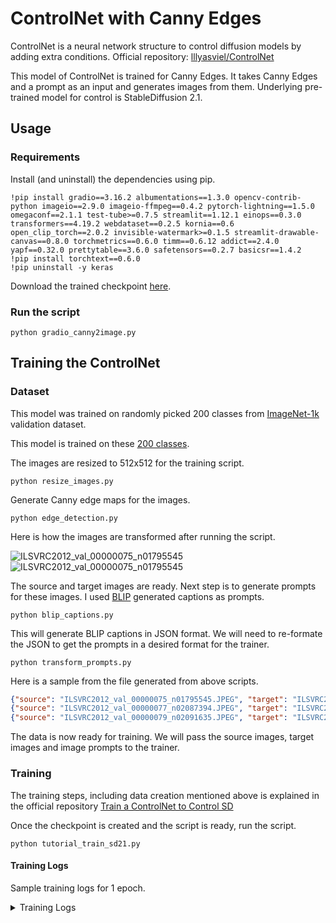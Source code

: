 # ControlNet with Canny Edges

ControlNet is a neural network structure to control diffusion models by adding extra conditions. Official repository: [lllyasviel/ControlNet](https://github.com/lllyasviel/ControlNet)

This model of ControlNet is trained for Canny Edges. It takes Canny Edges and a prompt as an input and generates images from them. Underlying pre-trained model for control is StableDiffusion 2.1.

## Usage

### Requirements
Install (and uninstall) the dependencies using pip.

```
!pip install gradio==3.16.2 albumentations==1.3.0 opencv-contrib-python imageio==2.9.0 imageio-ffmpeg==0.4.2 pytorch-lightning==1.5.0 omegaconf==2.1.1 test-tube>=0.7.5 streamlit==1.12.1 einops==0.3.0 transformers==4.19.2 webdataset==0.2.5 kornia==0.6 open_clip_torch==2.0.2 invisible-watermark>=0.1.5 streamlit-drawable-canvas==0.8.0 torchmetrics==0.6.0 timm==0.6.12 addict==2.4.0 yapf==0.32.0 prettytable==3.6.0 safetensors==0.2.7 basicsr==1.4.2
!pip install torchtext==0.6.0
!pip uninstall -y keras
```

Download the trained checkpoint [here](https://drive.google.com/file/d/10lH_Yl0OLqEu1-98LzX1_2QyjuZvSk7o/view?usp=sharing).

### Run the script
```
python gradio_canny2image.py
```

## Training the ControlNet

### Dataset
This model was trained on randomly picked 200 classes from [ImageNet-1k](https://huggingface.co/datasets/imagenet-1k) validation dataset. 

This model is trained on these [200 classes](https://github.com/ajinkyakhadilkar/EVA-8/files/11581466/classes.txt).

The images are resized to 512x512 for the training script.
```
python resize_images.py
```

Generate Canny edge maps for the images.
```
python edge_detection.py
```
Here is how the images are transformed after running the script.


![ILSVRC2012_val_00000075_n01795545](https://github.com/ajinkyakhadilkar/EVA-8/assets/27129645/73077755-1c80-4087-92bf-a35501b5f595)
![ILSVRC2012_val_00000075_n01795545](https://github.com/ajinkyakhadilkar/EVA-8/assets/27129645/6ce5db42-0007-4846-839e-2cfa367fe476)


The source and target images are ready. Next step is to generate prompts for these images. I used [BLIP](https://github.com/salesforce/BLIP) generated captions as prompts.
```
python blip_captions.py
```
This will generate BLIP captions in JSON format. We will need to re-formate the JSON to get the prompts in a desired format for the trainer.
```
python transform_prompts.py
```

Here is a sample from the file generated from above scripts.
```json
{"source": "ILSVRC2012_val_00000075_n01795545.JPEG", "target": "ILSVRC2012_val_00000075_n01795545.JPEG", "prompt": "there is a black bird with a red head and white wings"}
{"source": "ILSVRC2012_val_00000077_n02087394.JPEG", "target": "ILSVRC2012_val_00000077_n02087394.JPEG", "prompt": "there is a dog that is standing on a rock in the woods"}
{"source": "ILSVRC2012_val_00000079_n02091635.JPEG", "target": "ILSVRC2012_val_00000079_n02091635.JPEG", "prompt": "there is a dog that is sitting on a chair with its tongue out"}

```

The data is now ready for training. We will pass the source images, target images and image prompts to the trainer.


### Training 

The training steps, including data creation mentioned above is explained in the official repository [Train a ControlNet to Control SD
](https://github.com/lllyasviel/ControlNet/blob/main/docs/train.md)

Once the checkpoint is created and the script is ready, run the script.
```
python tutorial_train_sd21.py
```

#### Training Logs
Sample training logs for 1 epoch.

<details>
  <summary>Training Logs</summary>
  
    logging improved.
    2023-05-22 10:42:41.413255: I tensorflow/core/util/port.cc:110] oneDNN custom operations are on. You may see slightly different numerical results due to floating-point round-off errors from different computation orders. To turn them off, set the environment variable `TF_ENABLE_ONEDNN_OPTS=0`.
    2023-05-22 10:42:41.468687: I tensorflow/core/platform/cpu_feature_guard.cc:182] This TensorFlow binary is optimized to use available CPU instructions in performance-critical operations.
    To enable the following instructions: AVX2 AVX512F AVX512_VNNI FMA, in other operations, rebuild TensorFlow with the appropriate compiler flags.
    2023-05-22 10:42:42.553027: W tensorflow/compiler/tf2tensorrt/utils/py_utils.cc:38] TF-TRT Warning: Could not find TensorRT
    No module 'xformers'. Proceeding without it.
    ControlLDM: Running in eps-prediction mode
    DiffusionWrapper has 865.91 M params.
    making attention of type 'vanilla' with 512 in_channels
    Working with z of shape (1, 4, 32, 32) = 4096 dimensions.
    making attention of type 'vanilla' with 512 in_channels
    Loaded model config from [./models/cldm_v21.yaml]
    Loaded state_dict from [./models/checkpoint-epoch=01.ckpt]
    GPU available: True, used: True
    TPU available: False, using: 0 TPU cores
    IPU available: False, using: 0 IPUs
    /usr/local/lib/python3.10/dist-packages/pytorch_lightning/trainer/configuration_validator.py:118: UserWarning: You defined a `validation_step` but have no `val_dataloader`. Skipping val loop.
      rank_zero_warn("You defined a `validation_step` but have no `val_dataloader`. Skipping val loop.")
    /usr/local/lib/python3.10/dist-packages/pytorch_lightning/trainer/configuration_validator.py:280: LightningDeprecationWarning: Base `LightningModule.on_train_batch_start` hook signature has changed in v1.5. The `dataloader_idx` argument will be removed in v1.7.
      rank_zero_deprecation(
    /usr/local/lib/python3.10/dist-packages/pytorch_lightning/trainer/configuration_validator.py:287: LightningDeprecationWarning: Base `Callback.on_train_batch_end` hook signature has changed in v1.5. The `dataloader_idx` argument will be removed in v1.7.
      rank_zero_deprecation(
    LOCAL_RANK: 0 - CUDA_VISIBLE_DEVICES: [0]

      | Name              | Type                   | Params
    -------------------------------------------------------------
    0 | model             | DiffusionWrapper       | 865 M 
    1 | first_stage_model | AutoencoderKL          | 83.7 M
    2 | cond_stage_model  | FrozenOpenCLIPEmbedder | 354 M 
    3 | control_model     | ControlNet             | 364 M 
    -------------------------------------------------------------
    1.2 B     Trainable params
    437 M     Non-trainable params
    1.7 B     Total params
    6,671.302 Total estimated model params size (MB)
    /usr/local/lib/python3.10/dist-packages/pytorch_lightning/callbacks/model_checkpoint.py:617: UserWarning: Checkpoint directory /content/drive/MyDrive/EVA_Capstone/ControlNet/models exists and is not empty.
      rank_zero_warn(f"Checkpoint directory {dirpath} exists and is not empty.")
    /usr/local/lib/python3.10/dist-packages/pytorch_lightning/trainer/data_loading.py:110: UserWarning: The dataloader, train_dataloader, does not have many workers which may be a bottleneck. Consider increasing the value of the `num_workers` argument` (try 12 which is the number of cpus on this machine) in the `DataLoader` init to improve performance.
      rank_zero_warn(
    Epoch 0:   0% 0/1000 [00:00<?, ?it/s] /usr/local/lib/python3.10/dist-packages/pytorch_lightning/utilities/data.py:56: UserWarning: Trying to infer the `batch_size` from an ambiguous collection. The batch size we found is 10. To avoid any miscalculations, use `self.log(..., batch_size=batch_size)`.
      warning_cache.warn(
    Data shape for DDIM sampling is (4, 4, 64, 64), eta 0.0
    Running DDIM Sampling with 50 timesteps

    DDIM Sampler:   0% 0/50 [00:00<?, ?it/s]
    DDIM Sampler:   2% 1/50 [00:00<00:23,  2.12it/s]
    DDIM Sampler:   4% 2/50 [00:00<00:21,  2.19it/s]
    DDIM Sampler:   6% 3/50 [00:01<00:21,  2.21it/s]
    DDIM Sampler:   8% 4/50 [00:01<00:20,  2.22it/s]
    DDIM Sampler:  10% 5/50 [00:02<00:20,  2.23it/s]
    DDIM Sampler:  12% 6/50 [00:02<00:19,  2.23it/s]
    DDIM Sampler:  14% 7/50 [00:03<00:19,  2.24it/s]
    DDIM Sampler:  16% 8/50 [00:03<00:18,  2.24it/s]
    DDIM Sampler:  18% 9/50 [00:04<00:18,  2.24it/s]
    DDIM Sampler:  20% 10/50 [00:04<00:17,  2.24it/s]
    DDIM Sampler:  22% 11/50 [00:04<00:17,  2.24it/s]
    DDIM Sampler:  24% 12/50 [00:05<00:16,  2.24it/s]
    DDIM Sampler:  26% 13/50 [00:05<00:16,  2.24it/s]
    DDIM Sampler:  28% 14/50 [00:06<00:16,  2.24it/s]
    DDIM Sampler:  30% 15/50 [00:06<00:15,  2.24it/s]
    DDIM Sampler:  32% 16/50 [00:07<00:15,  2.24it/s]
    DDIM Sampler:  34% 17/50 [00:07<00:14,  2.24it/s]
    DDIM Sampler:  36% 18/50 [00:08<00:14,  2.24it/s]
    DDIM Sampler:  38% 19/50 [00:08<00:13,  2.24it/s]
    DDIM Sampler:  40% 20/50 [00:08<00:13,  2.24it/s]
    DDIM Sampler:  42% 21/50 [00:09<00:12,  2.24it/s]
    DDIM Sampler:  44% 22/50 [00:09<00:12,  2.24it/s]
    DDIM Sampler:  46% 23/50 [00:10<00:12,  2.24it/s]
    DDIM Sampler:  48% 24/50 [00:10<00:11,  2.24it/s]
    DDIM Sampler:  50% 25/50 [00:11<00:11,  2.24it/s]
    DDIM Sampler:  52% 26/50 [00:11<00:10,  2.24it/s]
    DDIM Sampler:  54% 27/50 [00:12<00:10,  2.24it/s]
    DDIM Sampler:  56% 28/50 [00:12<00:09,  2.24it/s]
    DDIM Sampler:  58% 29/50 [00:12<00:09,  2.24it/s]
    DDIM Sampler:  60% 30/50 [00:13<00:08,  2.24it/s]
    DDIM Sampler:  62% 31/50 [00:13<00:08,  2.24it/s]
    DDIM Sampler:  64% 32/50 [00:14<00:08,  2.24it/s]
    DDIM Sampler:  66% 33/50 [00:14<00:07,  2.24it/s]
    DDIM Sampler:  68% 34/50 [00:15<00:07,  2.24it/s]
    DDIM Sampler:  70% 35/50 [00:15<00:06,  2.24it/s]
    DDIM Sampler:  72% 36/50 [00:16<00:06,  2.24it/s]
    DDIM Sampler:  74% 37/50 [00:16<00:05,  2.24it/s]
    DDIM Sampler:  76% 38/50 [00:16<00:05,  2.24it/s]
    DDIM Sampler:  78% 39/50 [00:17<00:04,  2.24it/s]
    DDIM Sampler:  80% 40/50 [00:17<00:04,  2.24it/s]
    DDIM Sampler:  82% 41/50 [00:18<00:04,  2.24it/s]
    DDIM Sampler:  84% 42/50 [00:18<00:03,  2.24it/s]
    DDIM Sampler:  86% 43/50 [00:19<00:03,  2.24it/s]
    DDIM Sampler:  88% 44/50 [00:19<00:02,  2.24it/s]
    DDIM Sampler:  90% 45/50 [00:20<00:02,  2.24it/s]
    DDIM Sampler:  92% 46/50 [00:20<00:01,  2.24it/s]
    DDIM Sampler:  94% 47/50 [00:21<00:01,  2.24it/s]
    DDIM Sampler:  96% 48/50 [00:21<00:00,  2.24it/s]
    DDIM Sampler:  98% 49/50 [00:21<00:00,  2.24it/s]
    DDIM Sampler: 100% 50/50 [00:22<00:00,  2.24it/s]
    Epoch 0:  30% 300/1000 [1:25:47<3:20:11, 17.16s/it, loss=0.148, v_num=16, train/loss_simple_step=0.103, train/loss_vlb_step=0.000478, train/loss_step=0.103, global_step=299.0] Data shape for DDIM sampling is (4, 4, 64, 64), eta 0.0
    Running DDIM Sampling with 50 timesteps

    DDIM Sampler:   0% 0/50 [00:00<?, ?it/s]
    DDIM Sampler:   2% 1/50 [00:00<00:21,  2.24it/s]
    DDIM Sampler:   4% 2/50 [00:00<00:21,  2.24it/s]
    DDIM Sampler:   6% 3/50 [00:01<00:20,  2.24it/s]
    DDIM Sampler:   8% 4/50 [00:01<00:20,  2.24it/s]
    DDIM Sampler:  10% 5/50 [00:02<00:20,  2.24it/s]
    DDIM Sampler:  12% 6/50 [00:02<00:19,  2.24it/s]
    DDIM Sampler:  14% 7/50 [00:03<00:19,  2.24it/s]
    DDIM Sampler:  16% 8/50 [00:03<00:18,  2.24it/s]
    DDIM Sampler:  18% 9/50 [00:04<00:18,  2.24it/s]
    DDIM Sampler:  20% 10/50 [00:04<00:17,  2.24it/s]
    DDIM Sampler:  22% 11/50 [00:04<00:17,  2.24it/s]
    DDIM Sampler:  24% 12/50 [00:05<00:16,  2.24it/s]
    DDIM Sampler:  26% 13/50 [00:05<00:16,  2.24it/s]
    DDIM Sampler:  28% 14/50 [00:06<00:16,  2.24it/s]
    DDIM Sampler:  30% 15/50 [00:06<00:15,  2.24it/s]
    DDIM Sampler:  32% 16/50 [00:07<00:15,  2.24it/s]
    DDIM Sampler:  34% 17/50 [00:07<00:14,  2.24it/s]
    DDIM Sampler:  36% 18/50 [00:08<00:14,  2.24it/s]
    DDIM Sampler:  38% 19/50 [00:08<00:13,  2.24it/s]
    DDIM Sampler:  40% 20/50 [00:08<00:13,  2.24it/s]
    DDIM Sampler:  42% 21/50 [00:09<00:12,  2.24it/s]
    DDIM Sampler:  44% 22/50 [00:09<00:12,  2.24it/s]
    DDIM Sampler:  46% 23/50 [00:10<00:12,  2.24it/s]
    DDIM Sampler:  48% 24/50 [00:10<00:11,  2.24it/s]
    DDIM Sampler:  50% 25/50 [00:11<00:11,  2.24it/s]
    DDIM Sampler:  52% 26/50 [00:11<00:10,  2.24it/s]
    DDIM Sampler:  54% 27/50 [00:12<00:10,  2.24it/s]
    DDIM Sampler:  56% 28/50 [00:12<00:09,  2.24it/s]
    DDIM Sampler:  58% 29/50 [00:12<00:09,  2.24it/s]
    DDIM Sampler:  60% 30/50 [00:13<00:08,  2.24it/s]
    DDIM Sampler:  62% 31/50 [00:13<00:08,  2.24it/s]
    DDIM Sampler:  64% 32/50 [00:14<00:08,  2.24it/s]
    DDIM Sampler:  66% 33/50 [00:14<00:07,  2.24it/s]
    DDIM Sampler:  68% 34/50 [00:15<00:07,  2.24it/s]
    DDIM Sampler:  70% 35/50 [00:15<00:06,  2.24it/s]
    DDIM Sampler:  72% 36/50 [00:16<00:06,  2.24it/s]
    DDIM Sampler:  74% 37/50 [00:16<00:05,  2.24it/s]
    DDIM Sampler:  76% 38/50 [00:16<00:05,  2.24it/s]
    DDIM Sampler:  78% 39/50 [00:17<00:04,  2.24it/s]
    DDIM Sampler:  80% 40/50 [00:17<00:04,  2.24it/s]
    DDIM Sampler:  82% 41/50 [00:18<00:04,  2.24it/s]
    DDIM Sampler:  84% 42/50 [00:18<00:03,  2.24it/s]
    DDIM Sampler:  86% 43/50 [00:19<00:03,  2.24it/s]
    DDIM Sampler:  88% 44/50 [00:19<00:02,  2.24it/s]
    DDIM Sampler:  90% 45/50 [00:20<00:02,  2.24it/s]
    DDIM Sampler:  92% 46/50 [00:20<00:01,  2.24it/s]
    DDIM Sampler:  94% 47/50 [00:20<00:01,  2.24it/s]
    DDIM Sampler:  96% 48/50 [00:21<00:00,  2.24it/s]
    DDIM Sampler:  98% 49/50 [00:21<00:00,  2.24it/s]
    DDIM Sampler: 100% 50/50 [00:22<00:00,  2.24it/s]
    Epoch 0:  60% 600/1000 [2:49:20<1:52:53, 16.93s/it, loss=0.16, v_num=16, train/loss_simple_step=0.312, train/loss_vlb_step=0.00454, train/loss_step=0.312, global_step=599.0]  Data shape for DDIM sampling is (4, 4, 64, 64), eta 0.0
    Running DDIM Sampling with 50 timesteps

    DDIM Sampler:   0% 0/50 [00:00<?, ?it/s]
    DDIM Sampler:   2% 1/50 [00:00<00:21,  2.24it/s]
    DDIM Sampler:   4% 2/50 [00:00<00:21,  2.24it/s]
    DDIM Sampler:   6% 3/50 [00:01<00:20,  2.24it/s]
    DDIM Sampler:   8% 4/50 [00:01<00:20,  2.24it/s]
    DDIM Sampler:  10% 5/50 [00:02<00:20,  2.24it/s]
    DDIM Sampler:  12% 6/50 [00:02<00:19,  2.24it/s]
    DDIM Sampler:  14% 7/50 [00:03<00:19,  2.24it/s]
    DDIM Sampler:  16% 8/50 [00:03<00:18,  2.24it/s]
    DDIM Sampler:  18% 9/50 [00:04<00:18,  2.24it/s]
    DDIM Sampler:  20% 10/50 [00:04<00:17,  2.24it/s]
    DDIM Sampler:  22% 11/50 [00:04<00:17,  2.24it/s]
    DDIM Sampler:  24% 12/50 [00:05<00:16,  2.24it/s]
    DDIM Sampler:  26% 13/50 [00:05<00:16,  2.24it/s]
    DDIM Sampler:  28% 14/50 [00:06<00:16,  2.24it/s]
    DDIM Sampler:  30% 15/50 [00:06<00:15,  2.24it/s]
    DDIM Sampler:  32% 16/50 [00:07<00:15,  2.24it/s]
    DDIM Sampler:  34% 17/50 [00:07<00:14,  2.24it/s]
    DDIM Sampler:  36% 18/50 [00:08<00:14,  2.24it/s]
    DDIM Sampler:  38% 19/50 [00:08<00:13,  2.24it/s]
    DDIM Sampler:  40% 20/50 [00:08<00:13,  2.24it/s]
    DDIM Sampler:  42% 21/50 [00:09<00:12,  2.24it/s]
    DDIM Sampler:  44% 22/50 [00:09<00:12,  2.24it/s]
    DDIM Sampler:  46% 23/50 [00:10<00:12,  2.24it/s]
    DDIM Sampler:  48% 24/50 [00:10<00:11,  2.24it/s]
    DDIM Sampler:  50% 25/50 [00:11<00:11,  2.24it/s]
    DDIM Sampler:  52% 26/50 [00:11<00:10,  2.24it/s]
    DDIM Sampler:  54% 27/50 [00:12<00:10,  2.24it/s]
    DDIM Sampler:  56% 28/50 [00:12<00:09,  2.24it/s]
    DDIM Sampler:  58% 29/50 [00:12<00:09,  2.24it/s]
    DDIM Sampler:  60% 30/50 [00:13<00:08,  2.24it/s]
    DDIM Sampler:  62% 31/50 [00:13<00:08,  2.24it/s]
    DDIM Sampler:  64% 32/50 [00:14<00:08,  2.24it/s]
    DDIM Sampler:  66% 33/50 [00:14<00:07,  2.24it/s]
    DDIM Sampler:  68% 34/50 [00:15<00:07,  2.24it/s]
    DDIM Sampler:  70% 35/50 [00:15<00:06,  2.24it/s]
    DDIM Sampler:  72% 36/50 [00:16<00:06,  2.24it/s]
    DDIM Sampler:  74% 37/50 [00:16<00:05,  2.24it/s]
    DDIM Sampler:  76% 38/50 [00:16<00:05,  2.24it/s]
    DDIM Sampler:  78% 39/50 [00:17<00:04,  2.24it/s]
    DDIM Sampler:  80% 40/50 [00:17<00:04,  2.24it/s]
    DDIM Sampler:  82% 41/50 [00:18<00:04,  2.24it/s]
    DDIM Sampler:  84% 42/50 [00:18<00:03,  2.24it/s]
    DDIM Sampler:  86% 43/50 [00:19<00:03,  2.24it/s]
    DDIM Sampler:  88% 44/50 [00:19<00:02,  2.24it/s]
    DDIM Sampler:  90% 45/50 [00:20<00:02,  2.24it/s]
    DDIM Sampler:  92% 46/50 [00:20<00:01,  2.24it/s]
    DDIM Sampler:  94% 47/50 [00:20<00:01,  2.24it/s]
    DDIM Sampler:  96% 48/50 [00:21<00:00,  2.24it/s]
    DDIM Sampler:  98% 49/50 [00:21<00:00,  2.24it/s]
    DDIM Sampler: 100% 50/50 [00:22<00:00,  2.24it/s]
    Epoch 0:  90% 900/1000 [4:13:24<28:09, 16.89s/it, loss=0.16, v_num=16, train/loss_simple_step=0.176, train/loss_vlb_step=0.00286, train/loss_step=0.176, global_step=899.0] Data shape for DDIM sampling is (4, 4, 64, 64), eta 0.0
    Running DDIM Sampling with 50 timesteps

    DDIM Sampler:   0% 0/50 [00:00<?, ?it/s]
    DDIM Sampler:   2% 1/50 [00:00<00:21,  2.24it/s]
    DDIM Sampler:   4% 2/50 [00:00<00:21,  2.24it/s]
    DDIM Sampler:   6% 3/50 [00:01<00:20,  2.24it/s]
    DDIM Sampler:   8% 4/50 [00:01<00:20,  2.24it/s]
    DDIM Sampler:  10% 5/50 [00:02<00:20,  2.24it/s]
    DDIM Sampler:  12% 6/50 [00:02<00:19,  2.24it/s]
    DDIM Sampler:  14% 7/50 [00:03<00:19,  2.24it/s]
    DDIM Sampler:  16% 8/50 [00:03<00:18,  2.24it/s]
    DDIM Sampler:  18% 9/50 [00:04<00:18,  2.24it/s]
    DDIM Sampler:  20% 10/50 [00:04<00:17,  2.24it/s]
    DDIM Sampler:  22% 11/50 [00:04<00:17,  2.24it/s]
    DDIM Sampler:  24% 12/50 [00:05<00:16,  2.24it/s]
    DDIM Sampler:  26% 13/50 [00:05<00:16,  2.24it/s]
    DDIM Sampler:  28% 14/50 [00:06<00:16,  2.24it/s]
    DDIM Sampler:  30% 15/50 [00:06<00:15,  2.24it/s]
    DDIM Sampler:  32% 16/50 [00:07<00:15,  2.24it/s]
    DDIM Sampler:  34% 17/50 [00:07<00:14,  2.24it/s]
    DDIM Sampler:  36% 18/50 [00:08<00:14,  2.24it/s]
    DDIM Sampler:  38% 19/50 [00:08<00:13,  2.24it/s]
    DDIM Sampler:  40% 20/50 [00:08<00:13,  2.24it/s]
    DDIM Sampler:  42% 21/50 [00:09<00:12,  2.24it/s]
    DDIM Sampler:  44% 22/50 [00:09<00:12,  2.24it/s]
    DDIM Sampler:  46% 23/50 [00:10<00:12,  2.24it/s]
    DDIM Sampler:  48% 24/50 [00:10<00:11,  2.24it/s]
    DDIM Sampler:  50% 25/50 [00:11<00:11,  2.24it/s]
    DDIM Sampler:  52% 26/50 [00:11<00:10,  2.24it/s]
    DDIM Sampler:  54% 27/50 [00:12<00:10,  2.24it/s]
    DDIM Sampler:  56% 28/50 [00:12<00:09,  2.24it/s]
    DDIM Sampler:  58% 29/50 [00:12<00:09,  2.24it/s]
    DDIM Sampler:  60% 30/50 [00:13<00:08,  2.24it/s]
    DDIM Sampler:  62% 31/50 [00:13<00:08,  2.24it/s]
    DDIM Sampler:  64% 32/50 [00:14<00:08,  2.24it/s]
    DDIM Sampler:  66% 33/50 [00:14<00:07,  2.24it/s]
    DDIM Sampler:  68% 34/50 [00:15<00:07,  2.24it/s]
    DDIM Sampler:  70% 35/50 [00:15<00:06,  2.24it/s]
    DDIM Sampler:  72% 36/50 [00:16<00:06,  2.24it/s]
    DDIM Sampler:  74% 37/50 [00:16<00:05,  2.24it/s]
    DDIM Sampler:  76% 38/50 [00:16<00:05,  2.24it/s]
    DDIM Sampler:  78% 39/50 [00:17<00:04,  2.24it/s]
    DDIM Sampler:  80% 40/50 [00:17<00:04,  2.24it/s]
    DDIM Sampler:  82% 41/50 [00:18<00:04,  2.24it/s]
    DDIM Sampler:  84% 42/50 [00:18<00:03,  2.24it/s]
    DDIM Sampler:  86% 43/50 [00:19<00:03,  2.24it/s]
    DDIM Sampler:  88% 44/50 [00:19<00:02,  2.24it/s]
    DDIM Sampler:  90% 45/50 [00:20<00:02,  2.24it/s]
    DDIM Sampler:  92% 46/50 [00:20<00:01,  2.24it/s]
    DDIM Sampler:  94% 47/50 [00:20<00:01,  2.24it/s]
    DDIM Sampler:  96% 48/50 [00:21<00:00,  2.24it/s]
    DDIM Sampler:  98% 49/50 [00:21<00:00,  2.24it/s]
    DDIM Sampler: 100% 50/50 [00:22<00:00,  2.24it/s]

</details>
